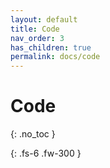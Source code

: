 ```yaml
---
layout: default
title: Code
nav_order: 3
has_children: true
permalink: docs/code
---
```


# Code
{: .no_toc }

{: .fs-6 .fw-300 }
